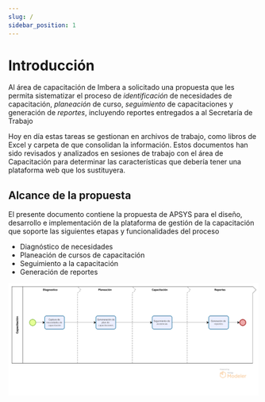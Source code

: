 ```yaml
---
slug: /
sidebar_position: 1
---
```


# Introducción

Al área de capacitación de Imbera a solicitado una propuesta que les permita sistematizar el proceso de _identificación_ de necesidades de capacitación, _planeación_ de curso, _seguimiento_ de capacitaciones y generación de _reportes_, incluyendo reportes entregados a al Secretaría de Trabajo

Hoy en día estas tareas se gestionan en archivos de trabajo, como libros de Excel y carpeta de que consolidan la información. Estos documentos han sido revisados y analizados en sesiones de trabajo con el área de Capacitación para determinar las características que debería tener una plataforma web que los sustituyera.

## Alcance de la propuesta

El presente documento contiene la propuesta de APSYS para el diseño, desarrollo e implementación de la plataforma de gestión de la capacitación que soporte las siguientes etapas y funcionalidades del proceso

- Diagnóstico de necesidades
- Planeación de cursos de capacitación
- Seguimiento a la capacitación
- Generación de reportes

![Mapa de procesos](../../static/img/process-map.png)
